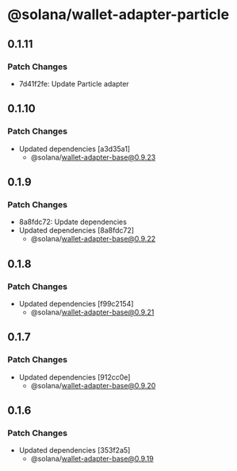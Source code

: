 # @solana/wallet-adapter-particle

## 0.1.11

### Patch Changes

-   7d41f2fe: Update Particle adapter

## 0.1.10

### Patch Changes

-   Updated dependencies [a3d35a1]
    -   @solana/wallet-adapter-base@0.9.23

## 0.1.9

### Patch Changes

-   8a8fdc72: Update dependencies
-   Updated dependencies [8a8fdc72]
    -   @solana/wallet-adapter-base@0.9.22

## 0.1.8

### Patch Changes

-   Updated dependencies [f99c2154]
    -   @solana/wallet-adapter-base@0.9.21

## 0.1.7

### Patch Changes

-   Updated dependencies [912cc0e]
    -   @solana/wallet-adapter-base@0.9.20

## 0.1.6

### Patch Changes

-   Updated dependencies [353f2a5]
    -   @solana/wallet-adapter-base@0.9.19
